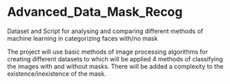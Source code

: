 # Advanced_Data_Mask_Recog
Dataset and Script for analysing and comparing different methods of machine learning in categorizing faces with/no mask

The project will use basic methods of image processing algorithms for creating different datasets to which will be applied 4 methods of classifying the images with and without masks. There will be added a complexity to the existence/inexistence of the mask. 
